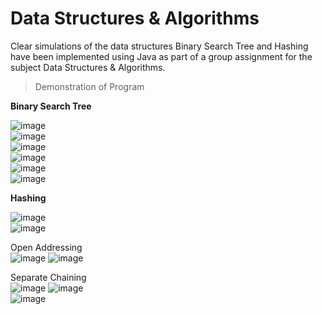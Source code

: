 # Data Structures &amp; Algorithms
Clear simulations of the data structures Binary Search Tree and Hashing have been implemented using Java as part of a group assignment for the subject Data Structures &amp; Algorithms.

> Demonstration of Program 

**Binary Search Tree**

![image](https://user-images.githubusercontent.com/106059007/210785490-30745857-a7ac-44f7-8ef2-c097f4ef06f1.png) <br />
![image](https://user-images.githubusercontent.com/106059007/210785554-647036d8-ac0f-4c19-ac67-3f25e373c637.png) <br />
![image](https://user-images.githubusercontent.com/106059007/210785607-dff30b87-91c1-4628-9d2d-0ba6309ea62c.png) <br />
![image](https://user-images.githubusercontent.com/106059007/210785653-02328cd3-0d76-4a5c-8bbb-33fbc335f88a.png) <br />
![image](https://user-images.githubusercontent.com/106059007/210785691-6c913e0f-434c-4b5e-82a6-2fdff902c44b.png) <br />
![image](https://user-images.githubusercontent.com/106059007/210785745-1aba8d3e-deb0-43c1-9e4b-283fc758ffcb.png) <br />

**Hashing**

![image](https://user-images.githubusercontent.com/106059007/210790699-8d2c4d9f-00bc-455f-a77d-126907cf08c4.png) <br />
![image](https://user-images.githubusercontent.com/106059007/210790748-b5575777-b20b-4e4d-9c18-85eb6395256a.png) <br />

Open Addressing <br />
![image](https://user-images.githubusercontent.com/106059007/210790801-613d4313-4498-420c-bf20-20901d8da606.png)
![image](https://user-images.githubusercontent.com/106059007/210790834-38a9e3b4-418f-4010-a4ab-6f20a144c636.png) <br />

Separate Chaining <br />
![image](https://user-images.githubusercontent.com/106059007/210790982-b67f3fde-12d0-4636-b324-995d48322c2f.png)
![image](https://user-images.githubusercontent.com/106059007/210791033-68cbfe1e-2183-4e4e-b434-1bffbaa2f6bf.png) <br />
![image](https://user-images.githubusercontent.com/106059007/210790905-5f6dcf7f-44fb-46b0-8b2f-5b900bb36c6d.png)

